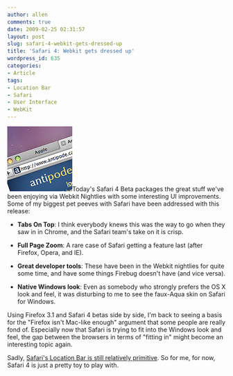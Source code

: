```yaml
---
author: allen
comments: true
date: 2009-02-25 02:31:57
layout: post
slug: safari-4-webkit-gets-dressed-up
title: 'Safari 4: Webkit gets dressed up'
wordpress_id: 635
categories:
- Article
tags:
- Location Bar
- Safari
- User Interface
- WebKit
---
```


![Safari 4's tabs in action.](/images/wp-uploads/2009/02/safari41.png)Today's Safari 4 Beta packages the great stuff we've been enjoying via Webkit Nightlies with some interesting UI improvements. Some of my biggest pet peeves with Safari have been addressed with this release:



	
  * **Tabs On Top**: I think everybody knews this was the way to go when they saw in in Chrome, and the Safari team's take on it is crisp.

	
  * **Full Page Zoom**: A rare case of Safari getting a feature last (after Firefox, Opera, and IE).

	
  * **Great developer tools**: These have been in the Webkit nightlies for quite some time, and have some things Firebug doesn't have (and vice versa).

	
  * **Native Windows look**: Even as somebody who strongly prefers the OS X look and feel, it was disturbing to me to see the faux-Aqua skin on Safari for Windows.


Using Firefox 3.1 and Safari 4 betas side by side, I'm back to seeing a basis for the "Firefox isn't Mac-like enough" argument that some people are really fond of. Especially now that Safari is trying to fit into the Windows look and feel, the gap between the browsers in terms of "fitting in" might become an interesting topic again.

Sadly, [Safari's Location Bar is still relatively primitive](http://www.antipode.ca/2008/your-browsers-command-line/). So for me, for now, Safari 4 is just a pretty toy to play with.
